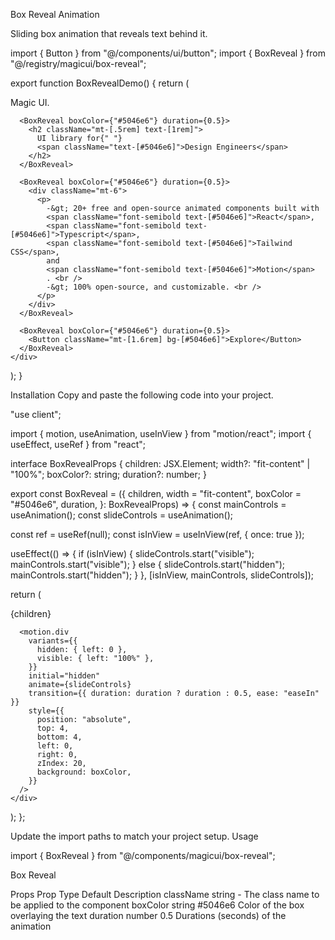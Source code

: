 Box Reveal Animation

Sliding box animation that reveals text behind it.

import { Button } from "@/components/ui/button";
import { BoxReveal } from "@/registry/magicui/box-reveal";

export function BoxRevealDemo() {
return (
<div className="size-full max-w-lg items-center justify-center overflow-hidden pt-8">
<BoxReveal boxColor={"#5046e6"} duration={0.5}>
<p className="text-[3.5rem] font-semibold">
Magic UI<span className="text-[#5046e6]">.</span>
</p>
</BoxReveal>

      <BoxReveal boxColor={"#5046e6"} duration={0.5}>
        <h2 className="mt-[.5rem] text-[1rem]">
          UI library for{" "}
          <span className="text-[#5046e6]">Design Engineers</span>
        </h2>
      </BoxReveal>

      <BoxReveal boxColor={"#5046e6"} duration={0.5}>
        <div className="mt-6">
          <p>
            -&gt; 20+ free and open-source animated components built with
            <span className="font-semibold text-[#5046e6]">React</span>,
            <span className="font-semibold text-[#5046e6]">Typescript</span>,
            <span className="font-semibold text-[#5046e6]">Tailwind CSS</span>,
            and
            <span className="font-semibold text-[#5046e6]">Motion</span>
            . <br />
            -&gt; 100% open-source, and customizable. <br />
          </p>
        </div>
      </BoxReveal>

      <BoxReveal boxColor={"#5046e6"} duration={0.5}>
        <Button className="mt-[1.6rem] bg-[#5046e6]">Explore</Button>
      </BoxReveal>
    </div>

);
}

Installation
Copy and paste the following code into your project.

"use client";

import { motion, useAnimation, useInView } from "motion/react";
import { useEffect, useRef } from "react";

interface BoxRevealProps {
children: JSX.Element;
width?: "fit-content" | "100%";
boxColor?: string;
duration?: number;
}

export const BoxReveal = ({
children,
width = "fit-content",
boxColor = "#5046e6",
duration,
}: BoxRevealProps) => {
const mainControls = useAnimation();
const slideControls = useAnimation();

const ref = useRef(null);
const isInView = useInView(ref, { once: true });

useEffect(() => {
if (isInView) {
slideControls.start("visible");
mainControls.start("visible");
} else {
slideControls.start("hidden");
mainControls.start("hidden");
}
}, [isInView, mainControls, slideControls]);

return (
<div ref={ref} style={{ position: "relative", width, overflow: "hidden" }}>
<motion.div
variants={{
          hidden: { opacity: 0, y: 75 },
          visible: { opacity: 1, y: 0 },
        }}
initial="hidden"
animate={mainControls}
transition={{ duration: duration ? duration : 0.5, delay: 0.25 }} >
{children}
</motion.div>

      <motion.div
        variants={{
          hidden: { left: 0 },
          visible: { left: "100%" },
        }}
        initial="hidden"
        animate={slideControls}
        transition={{ duration: duration ? duration : 0.5, ease: "easeIn" }}
        style={{
          position: "absolute",
          top: 4,
          bottom: 4,
          left: 0,
          right: 0,
          zIndex: 20,
          background: boxColor,
        }}
      />
    </div>

);
};

Update the import paths to match your project setup.
Usage

import { BoxReveal } from "@/components/magicui/box-reveal";

<BoxReveal>Box Reveal</BoxReveal>

Props
Prop Type Default Description
className string - The class name to be applied to the component
boxColor string #5046e6 Color of the box overlaying the text
duration number 0.5 Durations (seconds) of the animation
